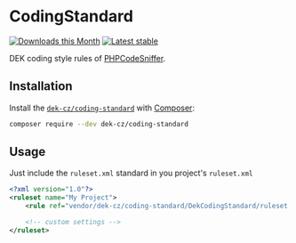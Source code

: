 # CodingStandard

[![Downloads this Month](https://img.shields.io/packagist/dm/dek-cz/coding-standard.svg)](https://packagist.org/packages/dek-cz/coding-standard)
[![Latest stable](https://img.shields.io/packagist/v/dek-cz/coding-standard.svg)](https://packagist.org/packages/dek-cz/coding-standard)

DEK coding style rules of [PHPCodeSniffer](https://github.com/squizlabs/PHP_CodeSniffer).

## Installation

Install the [`dek-cz/coding-standard`](https://packagist.org/packages/dek-cz/coding-standard) with [Composer](https://getcomposer.org):

```sh
composer require --dev dek-cz/coding-standard
```

## Usage

Just include the `ruleset.xml` standard in you project's `ruleset.xml`

```xml
<?xml version="1.0"?>
<ruleset name="My Project">
    <rule ref="vendor/dek-cz/coding-standard/DekCodingStandard/ruleset.xml"/>

    <!-- custom settings -->
</ruleset>
```
